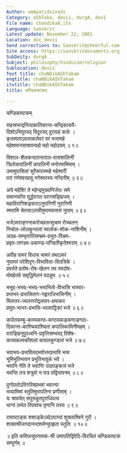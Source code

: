 ```yaml
---
Author: umApatidvivedi
Category: aShTaka, devii, durgA, devI
File name: chandika8.itx
Language: Sanskrit
Latest update: November 22, 2001
Location: doc_devii
Send corrections to: Sanskrit@cheerful.com
Site access: https://sanskritdocuments.org
SubDeity: durgA
Subject: philosophy/hinduism/religion
Sublocation: devii
Text title: chaNDikAShTakam
engtitle: chaNDikAShTakam
itxtitle: chaNDikAShTakam
title: चण्डिकाष्टकम्

---
```

  
 चण्डिकाष्टकम्   
  
सहस्रचन्द्रनित्दकातिकान्त-चन्द्रिकाचयै-  
दिशोऽभिपूरयद् विदूरयद् दुराग्रहं कलेः ।  
कृतामलाऽवलाकलेवरं वरं भजामहे  
महेशमानसाश्रयन्वहो महो महोदयम् ॥ १॥  
  
विशाल-शैलकन्दरान्तराल-वासशालिनीं  
त्रिलोकपालिनीं कपालिनी मनोरमामिमाम् ।  
उमामुपासितां सुरैरूपास्महे महेश्वरीं  
परां गणेश्वरप्रसू नगेश्वरस्य नन्दिनीम् ॥ २॥  
  
अये महेशि! ते महेन्द्रमुख्यनिर्जराः समे  
समानयन्ति मूर्द्धरागत परागमङ्घ्रिजम् ।  
महाविरागिशङ्कराऽनुरागिणीं नुरागिणी  
स्मरामि चेतसाऽतसीमुमामवाससं नुताम् ॥ ३॥  
  
भजेऽमराङ्गनाकरोच्छलत्सुचाम रोच्चलन्  
निचोल-लोलकुन्तलां स्वलोक-शोक-नाशिनीम् ।  
अदभ्र-सम्भृतातिसम्भ्रम-प्रभूत-विभ्रम-  
प्रवृत-ताण्डव-प्रकाण्ड-पण्डितीकृतेश्वराम् ॥ ४॥  
  
अपीह पामरं विधाय चामरं तथाऽमरं  
नुपामरं परेशिदृग्-विभाविता-वितत्रिके ।  
प्रवर्तते प्रतोष-रोष-खेलन तव स्वदोष-  
मोषहेतवे समृद्धिमेलनं पदन्नुमः ॥ ५॥  
  
भभूव्-भभव्-भभव्-भभाभितो-विभासि भास्वर-  
प्रभाभर-प्रभासिताग-गह्वराधिभासिनीम् ।  
मिलत्तर-ज्वलत्तरोद्वलत्तर-क्षपाकर  
प्रमूत-भाभर-प्रभासि-भालपट्टिकां भजे ॥ ६॥  
  
कपोतकम्बु-काम्यकण्ठ-कण्ठयकङ्कणाङ्गदा-  
दिकान्त-काश्चिकाश्चितां कपालिकामिनीमहम् ।  
वराङ्घ्रिनूपुरध्वनि-प्रवृत्तिसम्भवद् विशेष-  
काव्यकल्पकौशलां कपालकुण्डलां भजे ॥ ७॥  
  
भवाभय-प्रभावितद्भवोत्तरप्रभावि भव्य  
भूमिभूतिभावन प्रभूतिभावुकं भवे ।  
भवानि नेति ते भवानि! पादपङ्कजं भजे  
भवन्ति तत्र शत्रुवो न यत्र तद्विभावनम् ॥ ८॥  
  
दुर्गाग्रतोऽतिगरिमप्रभवां भवान्या  
भव्यामिमां स्तुतिमुमापतिना प्रणीताम् ।  
यः श्रावयेत् सपुरूहूतपुराधिपत्य  
भाग्यं लभेत रिपवश्च तृणानि तस्य ॥ ९॥  
  
रामाष्टाङ्क शशाङ्केऽब्देऽष्टम्यां शुक्लाश्विने गुरौ ।  
शाक्तश्रीजगदानन्दशर्मण्युपहृता स्तुतिः ॥ १०॥  
  
॥ इति कविपत्युपनामक-श्री उमापतिद्विवेदि-विरचितं चण्डिकाष्टकं  
सम्पूर्णम् ॥  
  
  
  
